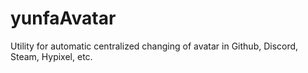 # yunfaAvatar
Utility for automatic centralized changing of avatar in Github, Discord, Steam, Hypixel, etc. 